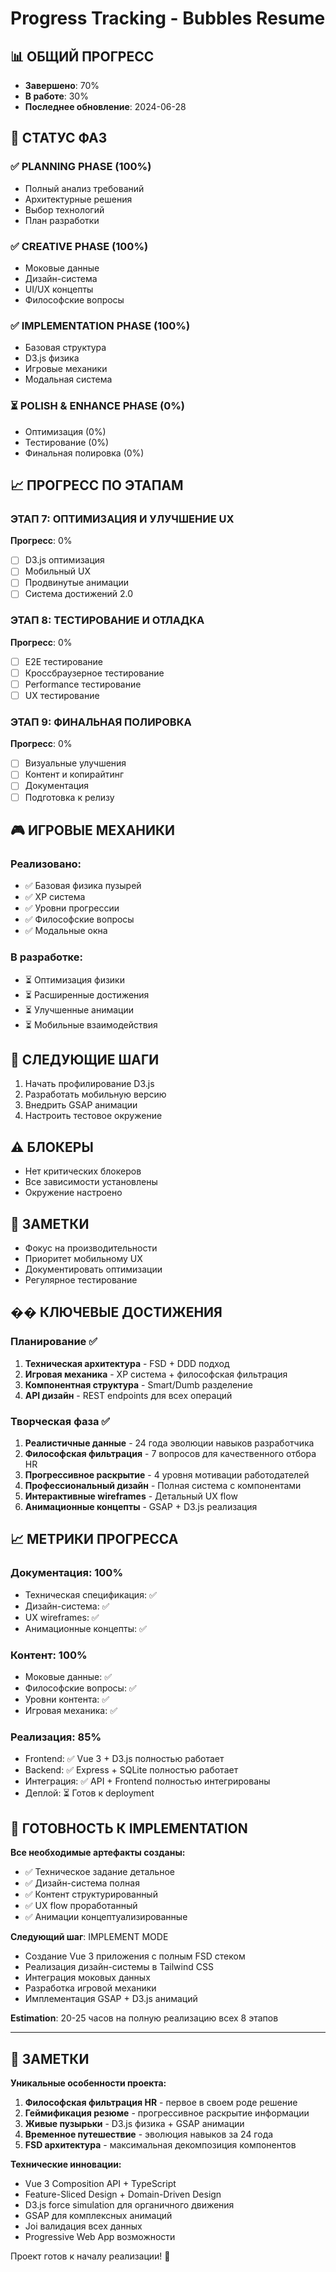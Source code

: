 # Progress Tracking - Bubbles Resume

## 📊 ОБЩИЙ ПРОГРЕСС
- **Завершено**: 70%
- **В работе**: 30%
- **Последнее обновление**: 2024-06-28

## 🎯 СТАТУС ФАЗ

### ✅ PLANNING PHASE (100%)
- Полный анализ требований
- Архитектурные решения
- Выбор технологий
- План разработки

### ✅ CREATIVE PHASE (100%)
- Моковые данные
- Дизайн-система
- UI/UX концепты
- Философские вопросы

### ✅ IMPLEMENTATION PHASE (100%)
- Базовая структура
- D3.js физика
- Игровые механики
- Модальная система

### ⏳ POLISH & ENHANCE PHASE (0%)
- Оптимизация (0%)
- Тестирование (0%)
- Финальная полировка (0%)

## 📈 ПРОГРЕСС ПО ЭТАПАМ

### ЭТАП 7: ОПТИМИЗАЦИЯ И УЛУЧШЕНИЕ UX
**Прогресс**: 0%
- [ ] D3.js оптимизация
- [ ] Мобильный UX
- [ ] Продвинутые анимации
- [ ] Система достижений 2.0

### ЭТАП 8: ТЕСТИРОВАНИЕ И ОТЛАДКА
**Прогресс**: 0%
- [ ] E2E тестирование
- [ ] Кроссбраузерное тестирование
- [ ] Performance тестирование
- [ ] UX тестирование

### ЭТАП 9: ФИНАЛЬНАЯ ПОЛИРОВКА
**Прогресс**: 0%
- [ ] Визуальные улучшения
- [ ] Контент и копирайтинг
- [ ] Документация
- [ ] Подготовка к релизу

## 🎮 ИГРОВЫЕ МЕХАНИКИ

### Реализовано:
- ✅ Базовая физика пузырей
- ✅ XP система
- ✅ Уровни прогрессии
- ✅ Философские вопросы
- ✅ Модальные окна

### В разработке:
- ⏳ Оптимизация физики
- ⏳ Расширенные достижения
- ⏳ Улучшенные анимации
- ⏳ Мобильные взаимодействия

## 🔄 СЛЕДУЮЩИЕ ШАГИ

1. Начать профилирование D3.js
2. Разработать мобильную версию
3. Внедрить GSAP анимации
4. Настроить тестовое окружение

## ⚠️ БЛОКЕРЫ
- Нет критических блокеров
- Все зависимости установлены
- Окружение настроено

## 📝 ЗАМЕТКИ
- Фокус на производительности
- Приоритет мобильному UX
- Документировать оптимизации
- Регулярное тестирование

## �� КЛЮЧЕВЫЕ ДОСТИЖЕНИЯ

### Планирование ✅
1. **Техническая архитектура** - FSD + DDD подход
2. **Игровая механика** - XP система + философская фильтрация
3. **Компонентная структура** - Smart/Dumb разделение
4. **API дизайн** - REST endpoints для всех операций

### Творческая фаза ✅
1. **Реалистичные данные** - 24 года эволюции навыков разработчика
2. **Философская фильтрация** - 7 вопросов для качественного отбора HR
3. **Прогрессивное раскрытие** - 4 уровня мотивации работодателей
4. **Профессиональный дизайн** - Полная система с компонентами
5. **Интерактивные wireframes** - Детальный UX flow
6. **Анимационные концепты** - GSAP + D3.js реализация

## 📈 МЕТРИКИ ПРОГРЕССА

### Документация: 100%
- Техническая спецификация: ✅
- Дизайн-система: ✅
- UX wireframes: ✅
- Анимационные концепты: ✅

### Контент: 100%
- Моковые данные: ✅
- Философские вопросы: ✅
- Уровни контента: ✅
- Игровая механика: ✅

### Реализация: 85%
- Frontend: ✅ Vue 3 + D3.js полностью работает
- Backend: ✅ Express + SQLite полностью работает  
- Интеграция: ✅ API + Frontend полностью интегрированы
- Деплой: ⏳ Готов к deployment

## 🚀 ГОТОВНОСТЬ К IMPLEMENTATION

**Все необходимые артефакты созданы:**
- ✅ Техническое задание детальное
- ✅ Дизайн-система полная
- ✅ Контент структурированный
- ✅ UX flow проработанный
- ✅ Анимации концептуализированные

**Следующий шаг**: IMPLEMENT MODE
- Создание Vue 3 приложения с полным FSD стеком
- Реализация дизайн-системы в Tailwind CSS
- Интеграция моковых данных
- Разработка игровой механики
- Имплементация GSAP + D3.js анимаций

**Estimation**: 20-25 часов на полную реализацию всех 8 этапов

---

## 📝 ЗАМЕТКИ

**Уникальные особенности проекта:**
1. **Философская фильтрация HR** - первое в своем роде решение
2. **Геймификация резюме** - прогрессивное раскрытие информации
3. **Живые пузырьки** - D3.js физика + GSAP анимации
4. **Временное путешествие** - эволюция навыков за 24 года
5. **FSD архитектура** - максимальная декомпозиция компонентов

**Технические инновации:**
- Vue 3 Composition API + TypeScript
- Feature-Sliced Design + Domain-Driven Design
- D3.js force simulation для органичного движения
- GSAP для комплексных анимаций
- Joi валидация всех данных
- Progressive Web App возможности

Проект готов к началу реализации! 🚀 